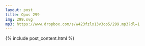 ```yaml
---
layout: post
title: Opus 299
img: 299.svg
mp3: https://www.dropbox.com/s/w423fzlx13v3co5/299.mp3?dl=1
---
```


{% include post_content.html %}

